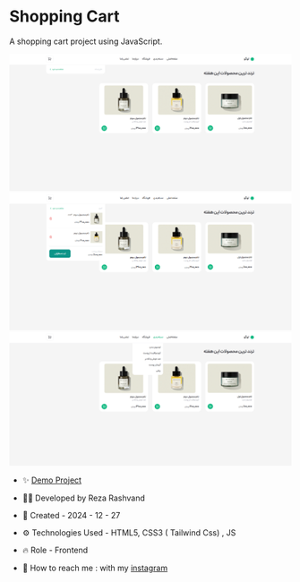 # Shopping Cart

A shopping cart project using JavaScript.

![16](https://github.com/Reza-Developer01/ShoppingCart/blob/main/16.png)
![17](https://github.com/Reza-Developer01/ShoppingCart/blob/main/17.png)
![18](https://github.com/Reza-Developer01/ShoppingCart/blob/main/18.png)

- ✨ [Demo Project](https://reza-developer01.github.io/ShoppingCart/)

- 👨‍💻 Developed by Reza Rashvand

- 📅 Created - 2024 - 12 - 27

- ⚙️ Technologies Used - HTML5, CSS3 ( Tailwind Css) , JS

- 🔥 Role - Frontend

- 🤝 How to reach me : with my [instagram](https://www.instagram.com/amirreza_rashvand_developer)
